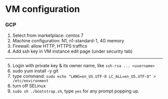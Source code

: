 # VM configuration

### GCP

1. Select from marketplace: centos 7
2. Machine configuration: N1, n1-standard-1, 4G memory
3. Firewall: allow HTTP, HTTPS traffics
4. Add ssh key in VM instance edit page (under security tab)
---
5. Login with private key & its owner name, like `ssh-rsa ... <username>`
6. sudo yum install -y git
7. type command: `sudo echo "LANG=en_US.UTF-8 LC_ALL=en_US.UTF-8" > /etc/environment`
8. turn off SELinux
9. `sudo sh ./bootstrap.sh`, type `yes` for any prompt popping up.

